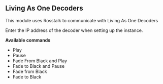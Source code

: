 ## Living As One Decoders

This module uses Rosstalk to communicate with Living As One Decoders

Enter the IP address of the decoder when setting up the instance.

**Available commands**

* Play
* Pause
* Fade From Black and Play
* Fade to Black and Pause
* Fade from Black
* Fade to Black
